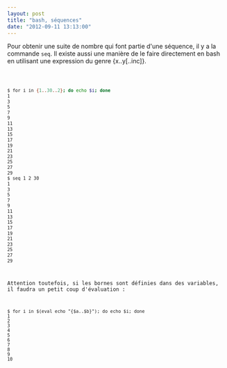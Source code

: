 ```yaml
---
layout: post
title: "bash, séquences"
date: "2012-09-11 13:13:00"
---
```


Pour obtenir une suite de nombre qui font partie d'une séquence, il y a la commande `seq`. Il existe aussi une manière de le faire directement en bash en utilisant une expression du genre {x..y[..inc]}.  <code><pre>

```bash
$ for i in {1..30..2}; do echo $i; done
1
3
5
7
9
11
13
15
17
19
21
23
25
27
29
$ seq 1 2 30
1
3
5
7
9
11
13
15
17
19
21
23
25
27
29
```

Attention toutefois, si les bornes sont définies dans des variables, il faudra un petit coup d'évaluation :  

```
$ for i in $(eval echo "{$a..$b}"); do echo $i; done
1
2
3
4
5
6
7
8
9
10
```
